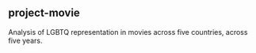 ## project-movie
Analysis of LGBTQ representation in movies across five countries, across five years.
